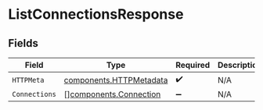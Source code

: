 # ListConnectionsResponse


## Fields

| Field                                                              | Type                                                               | Required                                                           | Description                                                        |
| ------------------------------------------------------------------ | ------------------------------------------------------------------ | ------------------------------------------------------------------ | ------------------------------------------------------------------ |
| `HTTPMeta`                                                         | [components.HTTPMetadata](../../models/components/httpmetadata.md) | :heavy_check_mark:                                                 | N/A                                                                |
| `Connections`                                                      | [][components.Connection](../../models/components/connection.md)   | :heavy_minus_sign:                                                 | N/A                                                                |